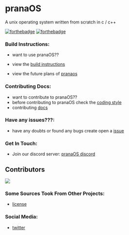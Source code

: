 # pranaOS
A unix operating system written from scratch in c / c++

[![forthebadge](https://forthebadge.com/images/badges/made-with-c.svg)](https://forthebadge.com)
[![forthebadge](https://forthebadge.com/images/badges/made-with-c-plus-plus.svg)](https://forthebadge.com)


### Build Instructions:
- want to use pranaOS??
- view the [build instructions](https://github.com/pranaOS/pranaOS/blob/master/docs/build.md)

- view the future plans of [pranaos](https://github.com/pranaOS/pranaOS/blob/master/plans/pranaOSfutureplans.pdf)


### Contributing Docs:
- want to contribute to pranaOS??
- before contributing to pranaOS check the [coding style](https://github.com/pranaOS/pranaOS/blob/master/docs/codingstyle.md)
- contributing [docs](https://github.com/pranaOS/pranaOS/blob/master/docs/contributing.md)

### Have any issues???:
- have any doubts or found any bugs create open a [issue](https://github.com/pranaOS/pranaOS/issues/new/choose)

### Get In Touch:
- Join our discord server: [pranaOS discord](https://discord.gg/XmpBTmy9Bz)

## Contributors

<a href="https://github.com/pranaOS/pranaOS/graphs/contributors">
  <img src="https://contributors-img.web.app/image?repo=pranaOS/pranaOS" />
</a>


### Some Sources Took From Other Projects:
- [license](https://github.com/pranaOS/pranaOS/blob/master/docs/otherprojectslicense.md)

### Social Media:
- [twitter](https://twitter.com/os_prana)